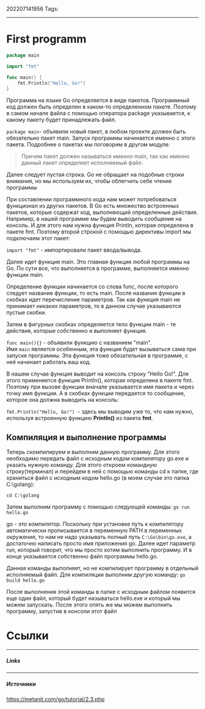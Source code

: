 202207141956
Tags:
___
# First programm

```go
package main

import "fmt"

func main() {
    fmt.Println("Hello, Go!")
}
```


Программа на языке Go определяется в виде пакетов. Программный код должен быть определен в каком-то определенном пакете. Поэтому в самом начале файла с помощью оператора package указывается, к какому пакету будет принадлежать файл.

`package main`- объявили новый пакет, в любом проекте должен быть обязательно пакет main. Запуск программы начинается именно с этого пакета. Подробнее о пакетах мы поговорим в другом модуле.
>Причем пакет должен называться именно main, так как именно данный пакет определяет исполняемый файл.

Далее следует пустая строка. Go не обращает на подобные строки внимания, но мы используем их, чтобы облегчить себе чтение программы 

При составлении программного кода нам может потребоваться функционал из других пакетов. В Go есть множество встроенных пакетов, которые содержат код, выполняющий определенные действия. Например, в нашей программе мы будем выводить сообщение на консоль. И для этого нам нужна функция Println, которая определена в пакете fmt. Поэтому второй строкой с помощью директивы import мы подключаем этот пакет:

`import "fmt"` - импортировали пакет ввода/вывода.

Далее идет функция main. Это главная функция любой программы на Go. По сути все, что выполняется в программе, выполняется именно функции main.

Определение функции начинается со слова func, после которого следует название функции, то есть main. После названия функции в скобках идет перечисление параметров. Так как функция main не принимает никаких параметров, то в данном случае указываются пустые скобки.

Затем в фигурных скобках определяется тело функции main - те действия, которые собственно и выполняет функция.

`func main(){}` - объявили функцию c названием "main". Имя `main` является особенным, эта функция будет вызываться сама при запуске программы. Эта функция тоже обязательная в программе, с неё начинает работать ваш код. 

В нашем случае функция выводит на консоль строку "Hello Go!". Для этого применяется функция Println(), которая определена в пакете fmt. Поэтому при вызове функции вначале указывается имя пакета и через точку имя функции. А в скобках функции передается то сообщение, которое она должна выводить на консоль:

`fmt.Println("Hello, Go!")`  - здесь мы выводим уже то, что нам нужно, используя встроенную функцию **Println()** из пакета **fmt**.

## Компиляция и выполнение программы

Теперь скомпилируем и выполним данную программу. Для этого необходимо передать файл с исходным кодом компилятору go.exe и указать нужную команду. Для этого откроем командную строку(терминал) и перейдем в ней с помощью команды cd к папке, где храниться файл с исходным кодом hello.go (в моем случае это папка C:\golang):

`cd C:\golang`

Затем выполним программу с помощью следующей команды:
`go run hello.go`

go - это компилятор. Поскольку при установке путь к компилятору автоматически прописывается в переменную PATH в переменных окружения, то нам не надо указывать полный путь `C:\Go\bin\go.exe`, а достаточно написать просто имя приложения go. Далее идет параметр run, который говорит, что мы просто хотим выполнить программу. И в конце указывается собственно файл программы hello.go.

Данная команды выполняет, но не компилирует программу в отдельный исполняемый файл. Для компиляции выполним другую команду:
`go build hello.go`

После выполнения этой команды в папке с исходным файлом появится еще один файл, который будет называться hello.exe и который мы можем запускать. После этого опять же мы можем выполнить программу, запустив в консоли этот файл


# Ссылки
___
##### Links


---
##### Источники
https://metanit.com/go/tutorial/2.3.php
